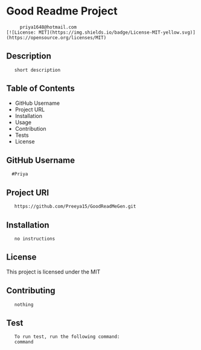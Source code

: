 
  # Good Readme Project
         priya1648@hotmail.com
    [![License: MIT](https://img.shields.io/badge/License-MIT-yellow.svg)](https://opensource.org/licenses/MIT)
  ## Description
       short description
  ## Table of Contents
  * GitHub Username
  * Project URL
  * Installation
  * Usage
  * Contribution
  * Tests
  * License
  ## GitHub Username
      #Priya
  ## Project URl
       https://github.com/Preeya15/GoodReadMeGen.git
  ## Installation 
       no instructions
  ## License 
  This project is licensed under the MIT
  ## Contributing
       nothing
  ## Test
       To run test, run the following command:
       command
  